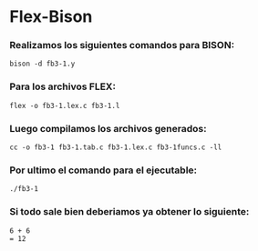 # Flex-Bison

### Realizamos los siguientes comandos para BISON:

```
bison -d fb3-1.y
```
### Para los archivos FLEX:

```
flex -o fb3-1.lex.c fb3-1.l
```

### Luego compilamos los archivos generados:

```
cc -o fb3-1 fb3-1.tab.c fb3-1.lex.c fb3-1funcs.c -ll
```

### Por ultimo el comando para el ejecutable:

```
./fb3-1
```

### Si todo sale bien deberiamos ya obtener lo siguiente:

```
6 + 6
= 12
```
